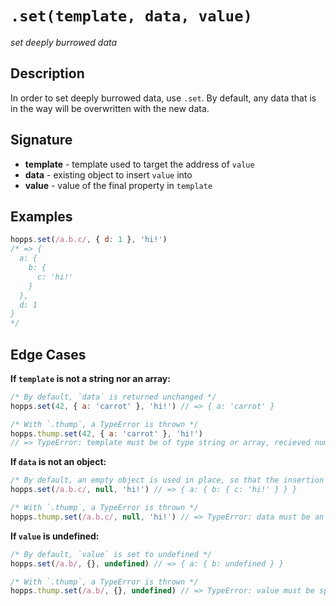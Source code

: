 # `.set(template, data, value)`
_set deeply burrowed data_

## Description
In order to set deeply burrowed data, use `.set`. By default, any data that is in the way will be overwritten with the new data.

## Signature
 - **template** - template used to target the address of `value`
 - **data** - existing object to insert `value` into
 - **value** - value of the final property in `template`

## Examples
```js
hopps.set(/a.b.c/, { d: 1 }, 'hi!') 
/* => {
  a: {
    b: {
      c: 'hi!'
    }
  },
  d: 1
}
*/
```

## Edge Cases
**If `template` is not a string nor an array:**
```js
/* By default, `data` is returned unchanged */
hopps.set(42, { a: 'carrot' }, 'hi!') // => { a: 'carrot' }

/* With `.thump`, a TypeError is thrown */
hopps.thump.set(42, { a: 'carrot' }, 'hi!')
// => TypeError: template must be of type string or array, recieved number.
```

**If `data` is not an object:**
```js
/* By default, an empty object is used in place, so that the insertion may take place */
hopps.set(/a.b.c/, null, 'hi!') // => { a: { b: { c: 'hi!' } } }

/* With `.thump`, a TypeError is thrown */
hopps.thump.set(/a.b.c/, null, 'hi!') // => TypeError: data must be an object, recieved null.
```

**If `value` is undefined:**
```js
/* By default, `value` is set to undefined */
hopps.set(/a.b/, {}, undefined) // => { a: { b: undefined } }

/* With `.thump`, a TypeError is thrown */
hopps.thump.set(/a.b/, {}, undefined) // => TypeError: value must be specified, recieved undefined.
```